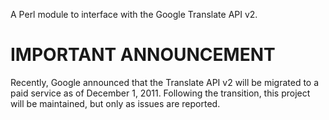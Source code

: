 A Perl module to interface with the Google Translate API v2.

# IMPORTANT ANNOUNCEMENT #

Recently, Google announced that the Translate API v2 will be migrated to a paid service as of December 1, 2011. Following the transition, this project will be maintained, but only as issues are reported.